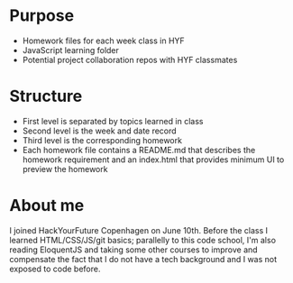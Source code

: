 # Purpose
* Homework files for each week class in HYF
* JavaScript learning folder
* Potential project collaboration repos with HYF classmates
# Structure
* First level is separated by topics learned in class
* Second level is the week and date record
* Third level is the corresponding homework
* Each homework file contains a README.md that describes the homework requirement and an index.html that provides minimum UI to preview the homework
# About me
I joined HackYourFuture Copenhagen on June 10th. Before the class I learned HTML/CSS/JS/git basics; parallelly to this code school, I'm also reading EloquentJS and taking some other courses to improve and compensate the fact that I do not have a tech background and I was not exposed to code before.